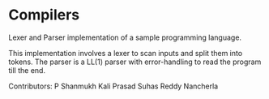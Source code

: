 # Compilers
Lexer and Parser implementation of a sample programming language.

This implementation involves a lexer to scan inputs and split them into tokens. The parser is a LL(1) parser with error-handling to read the program till the end.

Contributors:
P Shanmukh Kali Prasad
Suhas Reddy Nancherla
